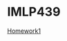 # IMLP439

[Homework1](https://github.com/mattia-su/IMLP439/tree/main/Unit01/Unit01%Crash%Course%on%Python.ipynb)
